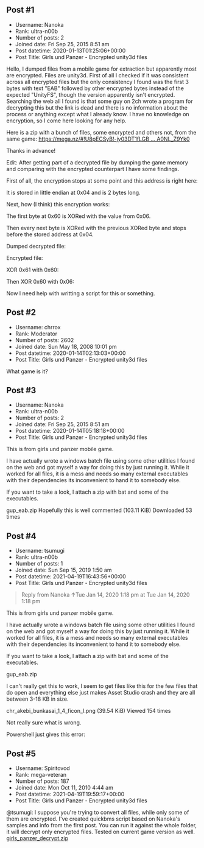 ## Post #1
- Username: Nanoka
- Rank: ultra-n00b
- Number of posts: 2
- Joined date: Fri Sep 25, 2015 8:51 am
- Post datetime: 2020-01-13T01:25:06+00:00
- Post Title: Girls und Panzer - Encrypted unity3d files

Hello, I dumped files from a mobile game for extraction but apparently most are encrypted.
Files are unity3d. First of all I checked if it was consistent across all encrypted files but the only consistency I found was the first 3 bytes with text "EAB" followed by other encrypted bytes instead of the expected "UnityFS", though the version apparently isn't encrypted.
Searching the web all I found is that some guy on 2ch wrote a program for decrypting this but the link is dead and there is no information about the process or anything except what I already know.
I have no knowledge on encryption, so I come here looking for any help.

Here is a zip with a bunch of files, some encrypted and others not, from the same game:
[https://mega.nz/#!U8pECSyB!-jy03DT1fLGB ... A0NL_Z9Yk0](https://mega.nz/#!U8pECSyB!-jy03DT1fLGBPbjWrFFqTwfckn7iuLYKjA0NL_Z9Yk0)

Thanks in advance!

Edit:
After getting part of a decrypted file by dumping the game memory and comparing with the encrypted counterpart I have some findings.

First of all, the encryption stops at some point and this address is right here:

It is stored in little endian at 0x04 and is 2 bytes long.

Next, how (I think) this encryption works:

The first byte at 0x60 is XORed with the value from 0x06.

Then every next byte is XORed with the previous XORed byte and stops before the stored address at 0x04.

Dumped decrypted file:

Encrypted file:

XOR 0x61 with 0x60:

Then XOR 0x60 with 0x06:


Now I need help with writting a script for this or something.
## Post #2
- Username: chrrox
- Rank: Moderator
- Number of posts: 2602
- Joined date: Sun May 18, 2008 10:01 pm
- Post datetime: 2020-01-14T02:13:03+00:00
- Post Title: Girls und Panzer - Encrypted unity3d files

What game is it?
## Post #3
- Username: Nanoka
- Rank: ultra-n00b
- Number of posts: 2
- Joined date: Fri Sep 25, 2015 8:51 am
- Post datetime: 2020-01-14T05:18:18+00:00
- Post Title: Girls und Panzer - Encrypted unity3d files

This is from girls und panzer mobile game.

I have actually wrote a windows batch file using some other utilities I found on the web and got myself a way for doing this by just running it.
While it worked for all files, it is a mess and needs so many external executables with their dependencies its inconvenient to hand it to somebody else.

If you want to take a look, I attach a zip with bat and some of the executables.


 gup_eab.zip
Hopefully this is well commented (103.11 KiB) Downloaded 53 times
## Post #4
- Username: tsumugi
- Rank: ultra-n00b
- Number of posts: 1
- Joined date: Sun Sep 15, 2019 1:50 am
- Post datetime: 2021-04-19T16:43:56+00:00
- Post Title: Girls und Panzer - Encrypted unity3d files

> Reply from Nanoka ↑Tue Jan 14, 2020 1:18 pm at Tue Jan 14, 2020 1:18 pm
>
> 
This is from girls und panzer mobile game.

I have actually wrote a windows batch file using some other utilities I found on the web and got myself a way for doing this by just running it.
While it worked for all files, it is a mess and needs so many external executables with their dependencies its inconvenient to hand it to somebody else.

If you want to take a look, I attach a zip with bat and some of the executables.

gup_eab.zip

I can't really get this to work, I seem to get files like this for the few files that do open and everything else just makes Asset Studio crash and they are all between 3-18 KB in size. 



chr_akebi_bunkasai_1_4_ficon_l.png (39.54 KiB) Viewed 154 times



Not really sure what is wrong. 

Powershell just gives this error:
## Post #5
- Username: Spiritovod
- Rank: mega-veteran
- Number of posts: 187
- Joined date: Mon Oct 11, 2010 4:44 am
- Post datetime: 2021-04-19T19:59:17+00:00
- Post Title: Girls und Panzer - Encrypted unity3d files

@tsumugi: I suppose you're trying to convert all files, while only some of them are encrypted. I've created quickbms script based on Nanoka's samples and info from the first post. You can run it against the whole folder, it will decrypt only encrypted files. Tested on current game version as well.
[girls_panzer_decrypt.zip](https://xentaxbackup.github.io/file/19928_girls_panzer_decrypt.zip)
